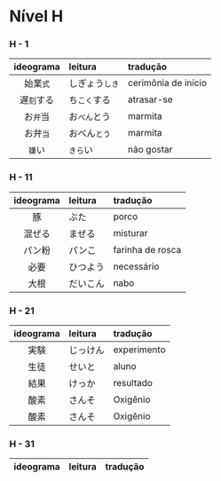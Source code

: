 # Nível H

### H - 1

| ideograma | leitura | tradução |
|:---------:|:--------|:---------|
| 始業```式``` | しぎょう```しき``` | cerimônia de início |
| 遅```刻```する | ち```こく```する | atrasar-se |
| お```弁```当 | お```べん```とう | marmita |
| お弁```当``` | おべん```とう``` | marmita |
| ```嫌```い | ```きら```い | não gostar |


### H - 11

| ideograma | leitura | tradução |
|:---------:|:--------|:---------|
| 豚 | ぶた | porco |
| 混ぜる | まぜる | misturar |
| パン粉 | パンこ | farinha de rosca |
| 必要 | ひつよう | necessário |
| 大根 | だいこん | nabo |


### H - 21

| ideograma | leitura | tradução |
|:---------:|:--------|:---------|
| 実験 | じっけん | experimento |
| 生徒 | せいと | aluno |
| 結果 | けっか | resultado |
| 酸素 | さんそ | Oxigênio |
| 酸素 | さんそ | Oxigênio |


### H - 31

| ideograma | leitura | tradução |
|:---------:|:--------|:---------|